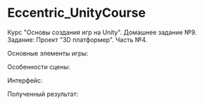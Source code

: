 ﻿# Eccentric_UnityCourse
Курс "Основы создания игр на Unity". Домашнее задание №9.  
Задание: Проект "3D платформер". Часть №4. 

Основные элементы игры: 

Особенности сцены:
 

Интерфейс:


Полученный результат: 



